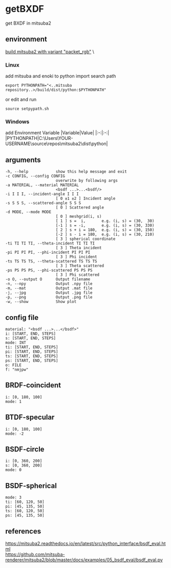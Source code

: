 # getBXDF
get BXDF in mitsuba2

## environment
[build mitsuba2 with variant "packet_rgb"](https://mitsuba2.readthedocs.io/en/latest/) \
### Linux
add mitsuba and enoki to python import search path
```
export PYTHONPATH="<..mitsuba repository..>/build/dist/python:$PYTHONPATH"
```
or edit and run
```
source setpypath.sh
```
### Windows
add Environment Variable
|Variable|Value|
|:-:|:-:|
|PYTHONPATH|C:\Users\YOUR-USERNAME\source\repos\mitsuba2\dist\python|

## arguments
```
-h, --help            show this help message and exit
-c CONFIG, --config CONFIG
                      overwrite by following args
-a MATERIAL, --material MATERIAL
                      <bsdf ...>...<bsdf/>
-i I I I, --incident-angle I I I
                      [ 0 ±1 ±2 ] Incident angle
-s S S S, --scattered-angle S S S
                      [ 0 ] Scattered angle
-d MODE, --mode MODE
                      [ 0 ] meshgrid(i, s)
                      [ 1 ] s =  i,       e.g. (i, s) = (30,  30)
                      [-1 ] s = -i,       e.g. (i, s) = (30, 330)
                      [ 2 ] s + i = 180,  e.g. (i, s) = (30, 150)
                      [-2 ] s - i = 180,  e.g. (i, s) = (30, 210)
                      [ 3 ] spherical coordinate
-ti TI TI TI, --theta-incident TI TI TI
                      [ 3 ] Theta incident
-pi PI PI PI, --phi-incident PI PI PI
                      [ 3 ] Phi incident
-ts TS TS TS, --theta-scattered TS TS TS
                      [ 3 ] Theta scattered
-ps PS PS PS, --phi-scattered PS PS PS
                      [ 3 ] Phi scattered
-o O, --output O      Output filename
-n, --npy             Output .npy file
-m, --mat             Output .mat file
-j, --jpg             Output .jpg file
-p, --png             Output .png file
-w, --show            Show plot
```
 
## config file
```
material: "<bsdf ...>...</bsdf>"
i: [START, END, STEPS]
s: [START, END, STEPS]
mode: INT
ti: [START, END, STEPS]
pi: [START, END, STEPS]
ts: [START, END, STEPS]
ps: [START, END, STEPS]
o: FILE
f: "nmjpw"
```

## BRDF-coincident
```
i: [0, 180, 100]
mode: 1
```

## BTDF-specular
```
i: [0, 180, 100]
mode: -2
```

## BSDF-circle
```
i: [0, 360, 200]
s: [0, 360, 200]
mode: 0
```

## BSDF-spherical
```
mode: 3
ti: [60, 120, 50]
pi: [45, 135, 50]
ts: [60, 120, 50]
ps: [45, 135, 50]
```

## references
https://mitsuba2.readthedocs.io/en/latest/src/python_interface/bsdf_eval.html \
https://github.com/mitsuba-renderer/mitsuba2/blob/master/docs/examples/05_bsdf_eval/bsdf_eval.py
